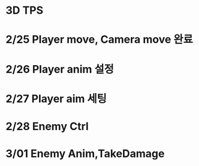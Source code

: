 # 3D TPS
# 2/25 Player move, Camera move 완료
# 2/26 Player anim 설정
# 2/27 Player aim 세팅
# 2/28 Enemy Ctrl
# 3/01 Enemy Anim,TakeDamage
